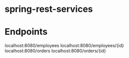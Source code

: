 # spring-rest-services

# Endpoints
localhost:8080/employees
localhost:8080/employees/{id}
localhost:8080/orders
localhost:8080/orders/{id}